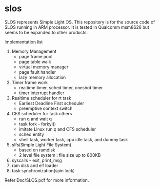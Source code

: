 # slos
SLOS represents Simple Light OS. 
This repository is for the source code of SLOS running in ARM processor. 
It is tested in Qualcomm msm8626 but seems to be expanded to other products.

Implementation list 

1. Memory Management 
   - page frame pool
   - page table walk
   - virtual memory manager
   - page fault handler
   - lazy memory allocation
2. Timer frame work
   - realtime timer, sched timer, oneshot timer
   - timer interrupt handler
3. Realtime scheduler for rt task
   - Earliest Deadline First scheduler
   - preemptive context switch
4. CFS scheduler for task others
   - run q and wait q
   - task fork - forkyi()
   - imitate Linux run q and CFS scheduler 
   - sched entity
   - shell task, worker task, cpu idle task, and dummy task
5. slfs(Simple Light File System) 
   - based on ramdisk
   - 2 level file system : file size up to 800KB
6. syscalls - exit, print_msg
7. ram disk and elf loader 
8. task synchronization(spin lock)

Refer Doc/SLOS.pdf for more information.
